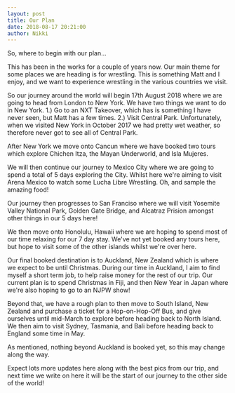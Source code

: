 ```yaml
---
layout: post
title: Our Plan
date: 2018-08-17 20:21:00
author: Nikki
---
```

So, where to begin with our plan...

This has been in the works for a couple of years now. Our main theme for some places we are heading is for wrestling. This is something Matt and I enjoy, and we want to experience wrestling in the various countries we visit. 

So our journey around the world will begin 17th August 2018 where we are going to head from London to New York. We have two things we want to do in New York. 1.) Go to an NXT Takeover, which has is something I have never seen, but Matt has a few times. 2.) Visit Central Park. Unfortunately, when we visited New York in October 2017 we had pretty wet weather, so therefore never got to see all of Central Park.

After New York we move onto Cancun where we have booked two tours which explore Chichen Itza, the Mayan Underworld, and Isla Mujeres.

We will then continue our journey to Mexico City where we are going to spend a total of 5 days exploring the City. Whilst here we're aiming to visit Arena Mexico to watch some Lucha Libre Wrestling. Oh, and sample the amazing food!

Our journey then progresses to San Franciso where we will visit Yosemite Valley National Park, Golden Gate Bridge, and Alcatraz Prision amongst other things in our 5 days here!

We then move onto Honolulu, Hawaii where we are hoping to spend most of our time relaxing for our 7 day stay. We've not yet booked any tours here, but hope to visit some of the other islands whilst we're over here.

Our final booked destination is to Auckland, New Zealand which is where we expect to be until Christmas. During our time in Auckland, I aim to find myself a short term job, to help raise money for the rest of our trip. Our current plan is to spend Christmas in Fiji, and then New Year in Japan where we're also hoping to go to an NJPW show! 

Beyond that, we have a rough plan to then move to South Island, New Zealand and purchase a ticket for a Hop-on-Hop-Off Bus, and give ourselves until mid-March to explore before heading back to North Island. We then aim to visit Sydney, Tasmania, and Bali before heading back to England some time in May.

As mentioned, nothing beyond Auckland is booked yet, so this may change along the way.

Expect lots more updates here along with the best pics from our trip, and next time we write on here it will be the start of our journey to the other side of the world!
